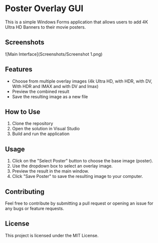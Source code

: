 # Poster Overlay GUI

This is a simple Windows Forms application that allows users to add 4K Ultra HD Banners to their movie posters.

## Screenshots

![Main Interface](Screenshots/Screenshot 1.png)

## Features

- Choose from multiple overlay images (4k Ultra HD, with HDR, with DV, With HDR and IMAX and with DV and Imax)
- Preview the combined result
- Save the resulting image as a new file

## How to Use

1. Clone the repository
2. Open the solution in Visual Studio
3. Build and run the application

## Usage

1. Click on the "Select Poster" button to choose the base image (poster).
2. Use the dropdown box to select an overlay image.
3. Preview the result in the main window.
4. Click "Save Poster" to save the resulting image to your computer.

## Contributing

Feel free to contribute by submitting a pull request or opening an issue for any bugs or feature requests.

## License

This project is licensed under the MIT License.
